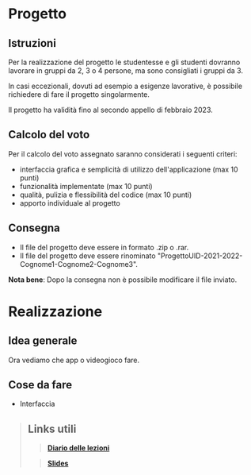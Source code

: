 # Progetto

## Istruzioni

Per la realizzazione del progetto le studentesse e gli studenti dovranno lavorare in gruppi da 2, 3 o 4 persone, ma sono consigliati i gruppi da 3.

In casi eccezionali, dovuti ad esempio a esigenze lavorative, è possibile richiedere di fare il progetto singolarmente.

Il progetto ha validità fino al secondo appello di febbraio 2023.

## Calcolo del voto
Per il calcolo del voto assegnato saranno considerati i seguenti criteri:
- interfaccia grafica e semplicità di utilizzo dell'applicazione (max 10 punti)
- funzionalità implementate (max 10 punti)
- qualità, pulizia e flessibilità del codice (max 10 punti)
- apporto individuale al progetto

## Consegna
- Il file del progetto deve essere in formato .zip o .rar.
- Il file del progetto deve essere rinominato "ProgettoUID-2021-2022-Cognome1-Cognome2-Cognome3".

**Nota bene**: Dopo la consegna non è possibile modificare il file inviato.
# Realizzazione
## Idea generale
Ora vediamo che app o videogioco fare.

## Cose da fare
- Interfaccia

>## Links utili
>>**[Diario delle lezioni](https://sites.google.com/unical.it/inf-uid/diario-delle-lezioni?authuser=0)**
>
>>**[Slides](https://sites.google.com/unical.it/inf-uid/slides?authuser=0)**